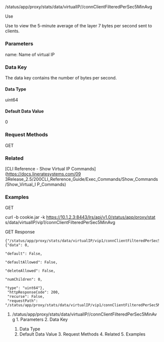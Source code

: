 ##
/status/app/proxy/stats/data/virtualIP/<name>/connClientFilteredPerSec5MinAvg

Use

Use to view the 5-minute average of the layer 7 bytes per second sent to
clients.

### Parameters

name: Name of virtual IP

### Data Key

The data key contains the number of bytes per second.

#### Data Type

uint64

#### Default Data Value

0

### Request Methods

GET

### Related

[CLI Reference - Show Virtual IP Commands](https://docs.lineratesystems.com/09
3Release_2.5/200CLI_Reference_Guide/Exec_Commands/Show_Commands/Show_Virtual_I
P_Commands)

### Examples

GET

curl -b cookie.jar -k https://10.1.2.3:8443/lrs/api/v1.0/status/app/proxy/stat
s/data/virtualIP/vip1/connClientFilteredPerSec5MinAvg

GET Response

    
    {"/status/app/proxy/stats/data/virtualIP/vip1/connClientFilteredPerSec5MinAvg": {"data": 0,
                                                                                        "default": False,
                                                                                        "defaultAllowed": False,
                                                                                        "deleteAllowed": False,
                                                                                        "numChildren": 0,
                                                                                        "type": "uint64"},
     "httpResponseCode": 200,
     "recurse": False,
     "requestPath": "/status/app/proxy/stats/data/virtualIP/vip1/connClientFilteredPerSec5MinAvg"}
    

  1. /status/app/proxy/stats/data/virtualIP/<name>/connClientFilteredPerSec5MinAvg
    1. Parameters
    2. Data Key
      1. Data Type
      2. Default Data Value
    3. Request Methods
    4. Related
    5. Examples

